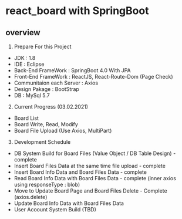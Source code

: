 # react_board with SpringBoot

## overview
1. Prepare For this Project
- JDK : 1.8
- IDE : Eclipse
- Back-End FrameWork : SpringBoot 4.0 With JPA
- Front-End FrameWork : ReactJS, React-Route-Dom (Page Check)
- Communitaion each Server : Axios
- Design Pakage : BootStrap
- DB : MySql 5.7

2. Current Progress (03.02.2021)
- Board List
- Board Write, Read, Modify
- Board File Upload (Use Axios, MultiPart)

3. Development Schedule
- DB System Build for Board Files (Value Object / DB Table Design) - complete
- Insert Board Files Data at the same time file upload - complete
- Insert Board Info Data and Board Files Data - complete
- Read Board Info Data with Board Files Data - complete (inner axios using responseType : blob)
- Move to Update Board Page and Board Files Delete - Complete (axios.delete)
- Update Board Info Data with Board Files Data 
- User Acoount System Build (TBD)
